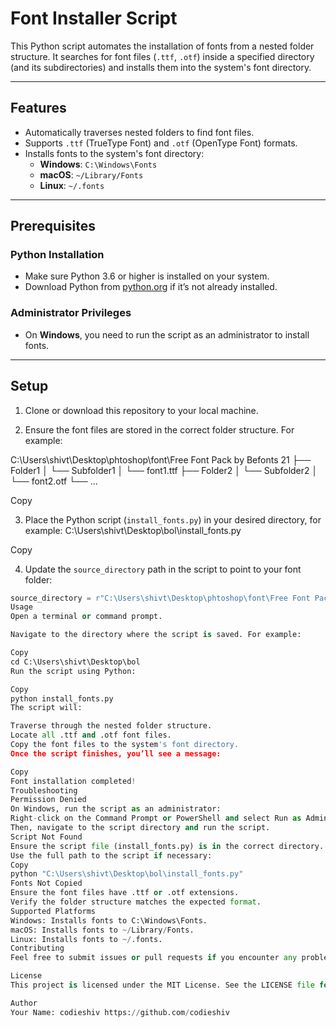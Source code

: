 # **Font Installer Script**

This Python script automates the installation of fonts from a nested folder structure. It searches for font files (`.ttf`, `.otf`) inside a specified directory (and its subdirectories) and installs them into the system's font directory.

---

## **Features**
- Automatically traverses nested folders to find font files.
- Supports `.ttf` (TrueType Font) and `.otf` (OpenType Font) formats.
- Installs fonts to the system's font directory:
  - **Windows**: `C:\Windows\Fonts`
  - **macOS**: `~/Library/Fonts`
  - **Linux**: `~/.fonts`

---

## **Prerequisites**

### **Python Installation**
- Make sure Python 3.6 or higher is installed on your system.
- Download Python from [python.org](https://www.python.org/) if it’s not already installed.

### **Administrator Privileges**
- On **Windows**, you need to run the script as an administrator to install fonts.

---

## **Setup**

1. Clone or download this repository to your local machine.

2. Ensure the font files are stored in the correct folder structure. For example:

C:\Users\shivt\Desktop\phtoshop\font\Free Font Pack by Befonts 21
├── Folder1
│   └── Subfolder1
│       └── font1.ttf
├── Folder2
│   └── Subfolder2
│       └── font2.otf
└── ...

Copy

3. Place the Python script (`install_fonts.py`) in your desired directory, for example:
C:\Users\shivt\Desktop\bol\install_fonts.py

Copy

4. Update the `source_directory` path in the script to point to your font folder:
```python
source_directory = r"C:\Users\shivt\Desktop\phtoshop\font\Free Font Pack by Befonts 21"
Usage
Open a terminal or command prompt.

Navigate to the directory where the script is saved. For example:

Copy
cd C:\Users\shivt\Desktop\bol
Run the script using Python:

Copy
python install_fonts.py
The script will:

Traverse through the nested folder structure.
Locate all .ttf and .otf font files.
Copy the font files to the system's font directory.
Once the script finishes, you’ll see a message:

Copy
Font installation completed!
Troubleshooting
Permission Denied
On Windows, run the script as an administrator:
Right-click on the Command Prompt or PowerShell and select Run as Administrator.
Then, navigate to the script directory and run the script.
Script Not Found
Ensure the script file (install_fonts.py) is in the correct directory.
Use the full path to the script if necessary:
Copy
python "C:\Users\shivt\Desktop\bol\install_fonts.py"
Fonts Not Copied
Ensure the font files have .ttf or .otf extensions.
Verify the folder structure matches the expected format.
Supported Platforms
Windows: Installs fonts to C:\Windows\Fonts.
macOS: Installs fonts to ~/Library/Fonts.
Linux: Installs fonts to ~/.fonts.
Contributing
Feel free to submit issues or pull requests if you encounter any problems or wish to improve the script.

License
This project is licensed under the MIT License. See the LICENSE file for more details.

Author
Your Name: codieshiv https://github.com/codieshiv
